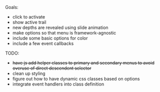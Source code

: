 Goals:
* click to activate
* show active trail
* new depths are revealed using slide animation
* make options so that menu is framework-agnostic
* include some basic options for color
* include a few event callbacks

TODO:
* ~~have js add helper classes to primary and secondary menus to avoid overuse of direct descendent selector~~
* clean up styling
* figure out how to have dynamic css classes based on options
* integrate event handlers into class definition
